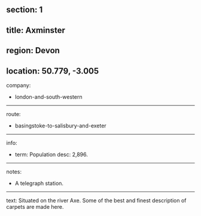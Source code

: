 ﻿section: 1
----
title: Axminster
----
region: Devon
----
location: 50.779, -3.005
----
company:
- london-and-south-western
----
route:
- basingstoke-to-salisbury-and-exeter
----
info:
- term: Population
  desc: 2,896.
----
notes:
- A telegraph station.
----
text: Situated on the river Axe. Some of the best and finest description of carpets are made here.
